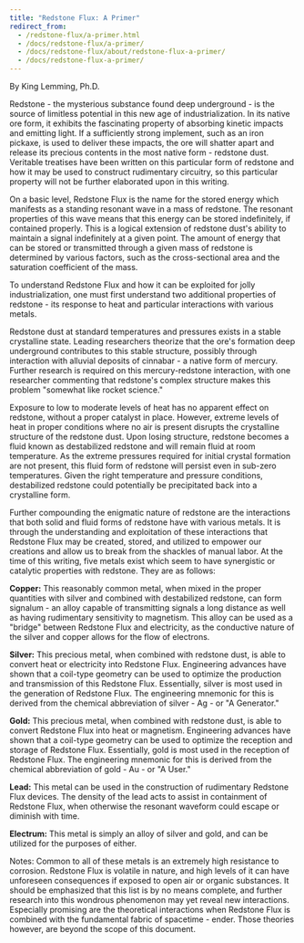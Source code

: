 ```yaml
---
title: "Redstone Flux: A Primer"
redirect_from:
  - /redstone-flux/a-primer.html
  - /docs/redstone-flux/a-primer/
  - /docs/redstone-flux/about/redstone-flux-a-primer/
  - /docs/redstone-flux-a-primer/
---
```


By King Lemming, Ph.D.

Redstone - the mysterious substance found deep underground - is the source of
limitless potential in this new age of industrialization. In its native ore
form, it exhibits the fascinating property of absorbing kinetic impacts and
emitting light. If a sufficiently strong implement, such as an iron pickaxe, is
used to deliver these impacts, the ore will shatter apart and release its
precious contents in the most native form - redstone dust. Veritable treatises
have been written on this particular form of redstone and how it may be used to
construct rudimentary circuitry, so this particular property will not be further
elaborated upon in this writing.

On a basic level, Redstone Flux is the name for the stored energy which
manifests as a standing resonant wave in a mass of redstone. The resonant
properties of this wave means that this energy can be stored indefinitely, if
contained properly. This is a logical extension of redstone dust's ability to
maintain a signal indefinitely at a given point. The amount of energy that can
be stored or transmitted through a given mass of redstone is determined by
various factors, such as the cross-sectional area and the saturation coefficient
of the mass.

To understand Redstone Flux and how it can be exploited for jolly
industrialization, one must first understand two additional properties of
redstone - its response to heat and particular interactions with various metals.

Redstone dust at standard temperatures and pressures exists in a stable
crystalline state. Leading researchers theorize that the ore's formation deep
underground contributes to this stable structure, possibly through interaction
with alluvial deposits of cinnabar - a native form of mercury. Further research
is required on this mercury-redstone interaction, with one researcher commenting
that redstone's complex structure makes this problem "somewhat like rocket
science."

Exposure to low to moderate levels of heat has no apparent effect on redstone,
without a proper catalyst in place. However, extreme levels of heat in proper
conditions where no air is present disrupts the crystalline structure of the
redstone dust. Upon losing structure, redstone becomes a fluid known as
destabilized redstone and will remain fluid at room temperature. As the extreme
pressures required for initial crystal formation are not present, this fluid
form of redstone will persist even in sub-zero temperatures. Given the right
temperature and pressure conditions, destabilized redstone could potentially be
precipitated back into a crystalline form.

Further compounding the enigmatic nature of redstone are the interactions that
both solid and fluid forms of redstone have with various metals. It is through
the understanding and exploitation of these interactions that Redstone Flux may
be created, stored, and utilized to empower our creations and allow us to break
from the shackles of manual labor. At the time of this writing, five metals
exist which seem to have synergistic or catalytic properties with redstone. They
are as follows:

**Copper:** This reasonably common metal, when mixed in the proper quantities
with silver and combined with destabilized redstone, can form signalum - an
alloy capable of transmitting signals a long distance as well as having
rudimentary sensitivity to magnetism. This alloy can be used as a "bridge"
between Redstone Flux and electricity, as the conductive nature of the silver
and copper allows for the flow of electrons.

**Silver:** This precious metal, when combined with redstone dust, is able to
convert heat or electricity into Redstone Flux. Engineering advances have shown
that a coil-type geometry can be used to
optimize the production and transmission of this Redstone Flux. Essentially,
silver is most used in the generation of Redstone Flux. The engineering mnemonic
for this is derived from the chemical abbreviation of silver - Ag - or "A
Generator."

**Gold:** This precious metal, when combined with redstone dust, is able to
convert Redstone Flux into heat or magnetism. Engineering advances have shown
that a coil-type geometry can be used to optimize the reception and storage of
Redstone Flux. Essentially, gold is most used in the reception of Redstone Flux.
The engineering mnemonic for this is derived from the chemical abbreviation of
gold - Au - or "A User."

**Lead:** This metal can be used in the construction of rudimentary Redstone
Flux devices. The density of the lead acts to assist in containment of Redstone
Flux, when otherwise the resonant waveform could escape or diminish with time.

**Electrum:** This metal is simply an alloy of silver and gold, and can be
utilized for the purposes of either.

Notes: Common to all of these metals is an extremely high resistance to
corrosion. Redstone Flux is volatile in nature, and high levels of it can have
unforeseen consequences if exposed to open air or organic substances. It should
be emphasized that this list is by no means complete, and further research into
this wondrous phenomenon may yet reveal new interactions. Especially promising
are the theoretical interactions when Redstone Flux is combined with the
fundamental fabric of spacetime - ender. Those theories however, are beyond the
scope of this document.
